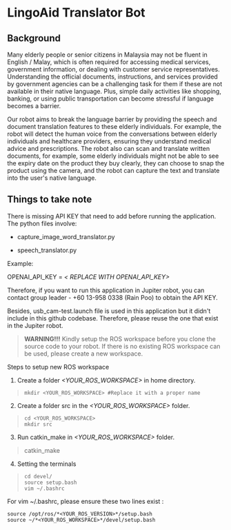 
  
  

# LingoAid Translator Bot

  

## Background

Many elderly people or senior citizens in Malaysia may not be fluent in English / Malay, which is often required for accessing medical services, government information, or dealing with customer service representatives. Understanding the official documents, instructions, and services provided by government agencies can be a challenging task for them if these are not available in their native language. Plus, simple daily activities like shopping, banking, or using public transportation can become stressful if language becomes a barrier.

  

Our robot aims to break the language barrier by providing the speech and document translation features to these elderly individuals. For example, the robot will detect the human voice from the conversations between elderly individuals and healthcare providers, ensuring they understand medical advice and prescriptions. The robot also can scan and translate written documents, for example, some elderly individuals might not be able to see the expiry date on the product they buy clearly, they can choose to snap the product using the camera, and the robot can capture the text and translate into the user's native language.

  

## Things to take note

There is missing API KEY that need to add before running the application. The python files involve:

- capture_image_word_translator.py

- speech_translator.py

  

Example:

OPENAI_API_KEY = *< REPLACE WITH OPENAI_API_KEY>*

  

Therefore, if you want to run this application in Jupiter robot, you can contact group leader - +60 13-958 0338 (Rain Poo) to obtain the API KEY.

  

Besides, usb_cam-test.launch file is used in this application but it didn't include in this github codebase. Therefore, please reuse the one that exist in the Jupiter robot.

  

> **WARNING!!!**
Kindly setup the ROS workspace before you clone the source code to your robot. If there is no existing ROS workspace can be used, please create a new workspace.

Steps to setup new ROS workspace
1. Create a folder *<YOUR_ROS_WORKSPACE>* in home directory.
    

>     mkdir <YOUR_ROS_WORKSPACE> #Replace it with a proper name

2. Create a folder src in the *<YOUR_ROS_WORKSPACE>* folder.

>     cd <YOUR_ROS_WORKSPACE>
>     mkdir src

3. Run catkin_make in *<YOUR_ROS_WORKSPACE>* folder.

> catkin_make

4. Setting the terminals

>     cd devel/
>     source setup.bash
>     vim ~/.bashrc

For vim ~/.bashrc, please ensure these two lines exist :

    source /opt/ros/*<YOUR_ROS_VERSION>*/setup.bash
    source ~/*<YOUR_ROS_WORKSPACE>*/devel/setup.bash

